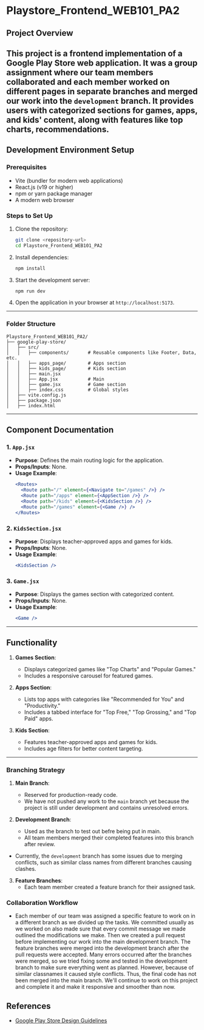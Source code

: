 # Playstore_Frontend_WEB101_PA2

## Project Overview
This project is a frontend implementation of a Google Play Store web application. It was a group assignment where our team members collaborated and each member worked on different pages in separate branches and merged our work into the `development` branch. It provides users with categorized sections for games, apps, and kids' content, along with features like top charts, recommendations.
---

## Development Environment Setup

### Prerequisites
- Vite (bundler for modern web applications)
- React.js (v19 or higher)
- npm or yarn package manager
- A modern web browser

### Steps to Set Up
1. Clone the repository:
   ```bash
   git clone <repository-url>
   cd Playstore_Frontend_WEB101_PA2
   ```

2. Install dependencies:
   ```bash
   npm install
   ```

3. Start the development server:
   ```bash
   npm run dev
   ```

4. Open the application in your browser at `http://localhost:5173`.

---

### Folder Structure
```
Playstore_Frontend_WEB101_PA2/
├── google-play-store/
│   ├── src/
│   │   ├── components/       # Reusable components like Footer, Data, etc.
│   │   ├── apps_page/        # Apps section
│   │   ├── kids_page/        # Kids section
│   │   ├── main.jsx          
│   │   ├── App.jsx           # Main 
│   │   ├── game.jsx          # Game section 
│   │   ├── index.css         # Global styles
│   ├── vite.config.js        
│   ├── package.json          
│   ├── index.html            
```
---

## Component Documentation

### 1. `App.jsx`
- **Purpose**: Defines the main routing logic for the application.
- **Props/Inputs**: None.
- **Usage Example**:
  ```jsx
  <Routes>
    <Route path="/" element={<Navigate to="/games" />} />
    <Route path="/apps" element={<AppSection />} />
    <Route path="/kids" element={<KidsSection />} />
    <Route path="/games" element={<Game />} />
  </Routes>
  ```

### 2. `KidsSection.jsx`
- **Purpose**: Displays teacher-approved apps and games for kids.
- **Props/Inputs**: None.
- **Usage Example**:
  ```jsx
  <KidsSection />
  ```

### 3. `Game.jsx`
- **Purpose**: Displays the games section with categorized content.
- **Props/Inputs**: None.
- **Usage Example**:
  ```jsx
  <Game />
  ```
---

## Functionality
1. **Games Section**:
   - Displays categorized games like "Top Charts" and "Popular Games."
   - Includes a responsive carousel for featured games.

2. **Apps Section**:
   - Lists top apps with categories like "Recommended for You" and "Productivity."
   - Includes a tabbed interface for "Top Free," "Top Grossing," and "Top Paid" apps.

3. **Kids Section**:
   - Features teacher-approved apps and games for kids.
   - Includes age filters for better content targeting.
---

### Branching Strategy
1. **Main Branch**:
   - Reserved for production-ready code.
   - We have not pushed any work to the `main` branch yet because the project is still under development and contains unresolved errors.

2. **Development Branch**:
   - Used as the branch to test out befre being put in main.
   - All team members merged their completed features into this branch after review.
- Currently, the `development` branch has some issues due to merging conflicts, such as similar class names from different branches causing clashes.

3. **Feature Branches**:
   - Each team member created a feature branch for their assigned task.


### Collaboration Workflow
   - Each member of our team was assigned a specific feature to work on in a different branch as we divided up the tasks. We committed usually as we worked on also made sure that every commit message we made outlined the modifications we make. Then we created a pull request before implementing our work into the main development branch. The feature branches were merged into the development branch after the pull requests were accepted. Many errors occurred after the branches were merged, so we tried fixing some and tested in the development branch to make sure everything went as planned. However, because of similar classnames it caused style conflicts. Thus, the final code has not been merged into the main branch. We'll continue to work on this project and complete it and make it responsive and smoother than now.

### 

## References
- [Google Play Store Design Guidelines](https://play.google.com/store/games?hl=en)